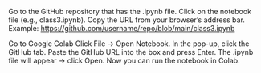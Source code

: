 Go to the GitHub repository that has the .ipynb file.
Click on the notebook file (e.g., class3.ipynb).
Copy the URL from your browser’s address bar.\
Example: https://github.com/username/repo/blob/main/class3.ipynb

Go to Google Colab
Click File → Open Notebook.
In the pop-up, click the GitHub tab.
Paste the GitHub URL into the box and press Enter.
The .ipynb file will appear → click Open.
Now you can run the notebook in Colab.
